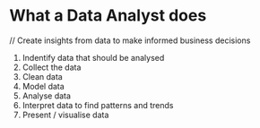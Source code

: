  
# What a Data Analyst does

// Create insights from data to make informed business decisions

1. Indentify data that should be analysed
2. Collect the data 
3. Clean data
4. Model data
5. Analyse data
6. Interpret data to find patterns and trends
7. Present / visualise data 
 
